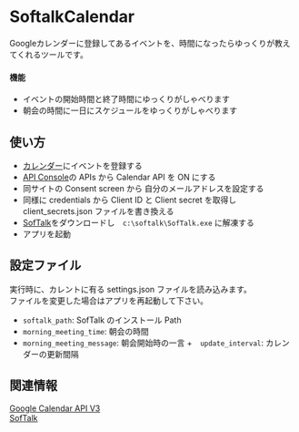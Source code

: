SoftalkCalendar
=
Googleカレンダーに登録してあるイベントを、時間になったらゆっくりが教えてくれるツールです。

#### 機能
+ イベントの開始時間と終了時間にゆっくりがしゃべります
+ 朝会の時間に一日にスケジュールをゆっくりがしゃべります

使い方
-
+ [カレンダー](https://www.google.com/calendar/)にイベントを登録する
+ [API Console](https://code.google.com/apis/console/)の APIs から Calendar API を ON にする
+ 同サイトの Consent screen から 自分のメールアドレスを設定する
+ 同様に credentials から Client ID と Client secret を取得し client_secrets.json ファイルを書き換える
+ [SofTalk](http://www35.atwiki.jp/softalk/)をダウンロードし　`c:\softalk\SofTalk.exe` に解凍する 
+ アプリを起動

設定ファイル
-
実行時に、カレントに有る settings.json ファイルを読み込みます。  
ファイルを変更した場合はアプリを再起動して下さい。

+ `softalk_path`: SofTalk のインストール Path
+ `morning_meeting_time`: 朝会の時間
+ `morning_meeting_message`: 朝会開始時の一言
+　`update_interval`: カレンダーの更新間隔

関連情報
-
[Google Calendar API V3](https://developers.google.com/google-apps/calendar/)  
[SofTalk](http://www35.atwiki.jp/softalk/)
